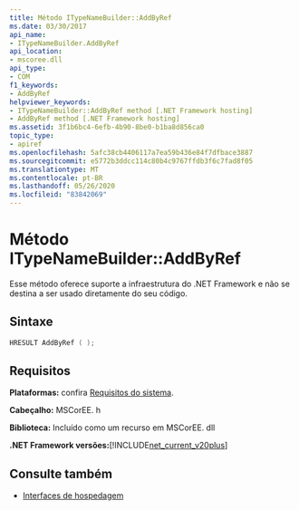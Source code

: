 ```yaml
---
title: Método ITypeNameBuilder::AddByRef
ms.date: 03/30/2017
api_name:
- ITypeNameBuilder.AddByRef
api_location:
- mscoree.dll
api_type:
- COM
f1_keywords:
- AddByRef
helpviewer_keywords:
- ITypeNameBuilder::AddByRef method [.NET Framework hosting]
- AddByRef method [.NET Framework hosting]
ms.assetid: 3f1b6bc4-6efb-4b90-8be0-b1ba8d856ca0
topic_type:
- apiref
ms.openlocfilehash: 5afc38cb4406117a7ea59b436e84f7dfbace3887
ms.sourcegitcommit: e5772b3ddcc114c80b4c9767ffdb3f6c7fad8f05
ms.translationtype: MT
ms.contentlocale: pt-BR
ms.lasthandoff: 05/26/2020
ms.locfileid: "83842069"
---
```

# <a name="itypenamebuilderaddbyref-method"></a>Método ITypeNameBuilder::AddByRef

Esse método oferece suporte a infraestrutura do .NET Framework e não se destina a ser usado diretamente do seu código.

## <a name="syntax"></a>Sintaxe

```cpp
HRESULT AddByRef ( );
```

## <a name="requirements"></a>Requisitos

**Plataformas:** confira [Requisitos do sistema](../../get-started/system-requirements.md).

**Cabeçalho:** MSCorEE. h

**Biblioteca:** Incluído como um recurso em MSCorEE. dll

**.NET Framework versões:**[!INCLUDE[net_current_v20plus](../../../../includes/net-current-v20plus-md.md)]

## <a name="see-also"></a>Consulte também

- [Interfaces de hospedagem](hosting-interfaces.md)
